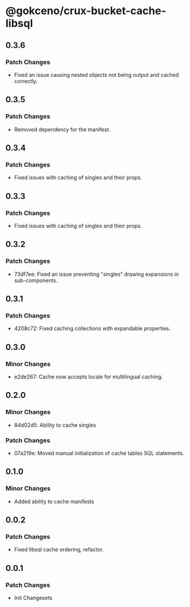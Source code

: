 # @gokceno/crux-bucket-cache-libsql

## 0.3.6

### Patch Changes

- Fixed an issue causing nested objects not being output and cached correctly.

## 0.3.5

### Patch Changes

- Removed dependency for the manifest.

## 0.3.4

### Patch Changes

- Fixed issues with caching of singles and their props.

## 0.3.3

### Patch Changes

- Fixed issues with caching of singles and their props.

## 0.3.2

### Patch Changes

- 73df7ee: Fixed an issue preventing "singles" drawing expansions in sub-components.

## 0.3.1

### Patch Changes

- 4208c72: Fixed caching collections with expandable properties.

## 0.3.0

### Minor Changes

- e2de267: Cache now accepts locale for multilingual caching.

## 0.2.0

### Minor Changes

- 84d02d5: Ability to cache singles

### Patch Changes

- 07a219e: Moved manual initialization of cache tables SQL statements.

## 0.1.0

### Minor Changes

- Added ability to cache manifests

## 0.0.2

### Patch Changes

- Fixed libsql cache ordering, refactor.

## 0.0.1

### Patch Changes

- Init Changesets

